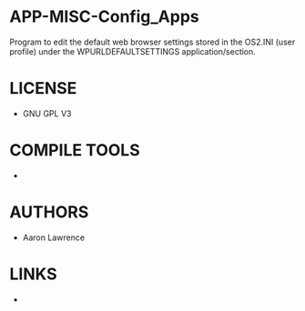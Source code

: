 APP-MISC-Config_Apps
====================

Program to edit the default web browser settings stored in the OS2.INI (user profile) under the WPURLDEFAULTSETTINGS application/section. 

LICENSE
===============
* GNU GPL V3

COMPILE TOOLS
===============
* 

AUTHORS
===============
* Aaron Lawrence

LINKS
===============
* 
